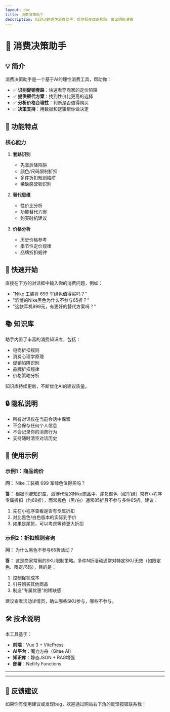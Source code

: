 ```yaml
---
layout: doc
title: 消费决策助手
description: AI驱动的理性消费助手，帮你看穿商家套路，做出明智决策
---
```


<script setup>
import { onMounted } from 'vue';

// Netlify 域名（完整功能版本）- 如果用户在其他 Netlify 域名，跳转到这里
// 注意：如果是 poeticcoder.cn，需要跳转到其他 Netlify 域名
const NETLIFY_URL = 'https://www.poeticcoder.com'; // 默认 Netlify 域名
const CURRENT_PATH = '/tools/consumer-copilot/';

// 检测环境并处理跳转
onMounted(() => {
  if (typeof window === 'undefined') return;
  
  // 检测当前环境
  const hostname = window.location.hostname;
  
  // GitHub Pages 域名（www.poeticcoder.cn）
  if (hostname.includes('poeticcoder.cn')) {
    showRedirectNotice();
    return;
  }
  
  // 如果已经在 Netlify 域名，不需要跳转
  // 其他所有域名都视为 Netlify 环境
  if (hostname.includes('poeticcoder.com') || 
      hostname.includes('shuyixiao.cn') ||
      hostname.includes('netlify.app')) {
    return; // Netlify 环境，正常使用
  }
  
  // 未知环境，尝试检测 API 是否可用
  fetch('/api/chat', { method: 'OPTIONS' })
    .then(response => {
      // 如果不是 Netlify 环境（404或405），显示跳转提示
      if (response.status === 404 || response.status === 405) {
        showRedirectNotice();
      }
    })
    .catch(() => {
      // 网络错误，显示跳转提示
      showRedirectNotice();
    });
});

// 显示跳转提示
function showRedirectNotice() {
  let countdown = 3;
  
  // 创建提示弹窗
  const notice = document.createElement('div');
  notice.className = 'redirect-notice';
  notice.innerHTML = `
    <div class="redirect-content">
      <div class="redirect-icon">🚀</div>
      <h3>AI功能需要跳转到完整版本</h3>
      <p>当前环境不支持AI对话功能</p>
      <p class="redirect-tips">完整功能版本：<strong>www.poeticcoder.com</strong></p>
      <div class="countdown">
        <span class="countdown-number">${countdown}</span>
        <span>秒后自动跳转</span>
      </div>
      <div class="redirect-buttons">
        <button class="redirect-btn-primary" onclick="window.location.href='${NETLIFY_URL}${CURRENT_PATH}'">
          立即跳转
        </button>
        <button class="redirect-btn-secondary" onclick="this.closest('.redirect-notice').remove()">
          暂不跳转
        </button>
      </div>
    </div>
  `;
  
  // 添加样式
  const style = document.createElement('style');
  style.textContent = `
    .redirect-notice {
      position: fixed;
      top: 0;
      left: 0;
      right: 0;
      bottom: 0;
      background: rgba(0, 0, 0, 0.75);
      backdrop-filter: blur(8px);
      display: flex;
      align-items: center;
      justify-content: center;
      z-index: 10000;
      animation: fadeIn 0.3s ease;
      padding: 1rem;
    }
    
    .redirect-content {
      background: var(--vp-c-bg);
      border-radius: 20px;
      padding: 2.5rem;
      max-width: 450px;
      width: 100%;
      text-align: center;
      box-shadow: 0 20px 60px rgba(0, 0, 0, 0.4);
      animation: slideUp 0.4s cubic-bezier(0.4, 0, 0.2, 1);
      border: 1px solid var(--vp-c-divider);
    }
    
    .redirect-icon {
      font-size: 4rem;
      margin-bottom: 1rem;
      animation: bounce 2s infinite;
    }
    
    @keyframes bounce {
      0%, 100% { transform: translateY(0); }
      50% { transform: translateY(-10px); }
    }
    
    .redirect-content h3 {
      margin: 0 0 0.75rem 0;
      font-size: 1.35rem;
      font-weight: 600;
      color: var(--vp-c-text-1);
      background: linear-gradient(135deg, var(--vp-c-brand-1), var(--vp-c-brand-2));
      -webkit-background-clip: text;
      -webkit-text-fill-color: transparent;
      background-clip: text;
    }
    
    .redirect-content p {
      margin: 0.5rem 0;
      color: var(--vp-c-text-2);
      font-size: 0.95rem;
      line-height: 1.6;
    }
    
    .redirect-tips {
      margin: 1rem 0 !important;
      padding: 0.75rem;
      background: var(--vp-c-bg-soft);
      border-radius: 8px;
      border-left: 3px solid var(--vp-c-brand-1);
    }
    
    .redirect-tips strong {
      color: var(--vp-c-brand-1);
      font-weight: 600;
    }
    
    .countdown {
      margin: 1.5rem 0;
      padding: 1rem;
      background: linear-gradient(135deg, var(--vp-c-brand-soft), rgba(62, 175, 124, 0.1));
      border-radius: 12px;
      border: 1px solid var(--vp-c-brand-1);
    }
    
    .countdown-number {
      font-size: 2rem;
      font-weight: 700;
      color: var(--vp-c-brand-1);
      display: inline-block;
      min-width: 2rem;
      animation: pulse 1s infinite;
    }
    
    @keyframes pulse {
      0%, 100% { transform: scale(1); }
      50% { transform: scale(1.1); }
    }
    
    .redirect-buttons {
      margin-top: 1.5rem;
      display: flex;
      gap: 0.75rem;
      justify-content: center;
      flex-wrap: wrap;
    }
    
    .redirect-btn-primary,
    .redirect-btn-secondary {
      padding: 0.875rem 2rem;
      border-radius: 10px;
      font-weight: 500;
      cursor: pointer;
      transition: all 0.3s ease;
      border: none;
      font-size: 0.95rem;
      flex: 1;
      min-width: 120px;
    }
    
    .redirect-btn-primary {
      background: linear-gradient(135deg, var(--vp-c-brand-1), var(--vp-c-brand-2));
      color: white;
      box-shadow: 0 4px 12px rgba(62, 175, 124, 0.3);
    }
    
    .redirect-btn-primary:hover {
      transform: translateY(-2px);
      box-shadow: 0 6px 20px rgba(62, 175, 124, 0.4);
    }
    
    .redirect-btn-secondary {
      background: var(--vp-c-bg-soft);
      color: var(--vp-c-text-1);
      border: 1px solid var(--vp-c-divider);
    }
    
    .redirect-btn-secondary:hover {
      background: var(--vp-c-bg-mute);
      border-color: var(--vp-c-text-3);
    }
    
    @keyframes fadeIn {
      from { opacity: 0; }
      to { opacity: 1; }
    }
    
    @keyframes slideUp {
      from {
        opacity: 0;
        transform: translateY(30px) scale(0.95);
      }
      to {
        opacity: 1;
        transform: translateY(0) scale(1);
      }
    }
    
    @media (max-width: 640px) {
      .redirect-content {
        padding: 1.5rem;
        margin: 1rem;
      }
      
      .redirect-icon {
        font-size: 3rem;
      }
      
      .redirect-content h3 {
        font-size: 1.15rem;
      }
      
      .redirect-buttons {
        flex-direction: column;
      }
      
      .redirect-btn-primary,
      .redirect-btn-secondary {
        width: 100%;
      }
    }
  `;
  
  document.head.appendChild(style);
  document.body.appendChild(notice);
  
  // 更新倒计时
  const countdownEl = notice.querySelector('.countdown-number');
  const countdownInterval = setInterval(() => {
    countdown--;
    if (countdownEl) {
      countdownEl.textContent = countdown;
    }
    if (countdown <= 0) {
      clearInterval(countdownInterval);
    }
  }, 1000);
  
  // 3秒后自动跳转（如果用户没有点击）
  const autoRedirect = setTimeout(() => {
    clearInterval(countdownInterval);
    window.location.href = `${NETLIFY_URL}${CURRENT_PATH}`;
  }, 3000);
  
  // 如果用户点击按钮，清除自动跳转
  notice.addEventListener('click', (e) => {
    if (e.target.classList.contains('redirect-btn-primary')) {
      clearTimeout(autoRedirect);
      clearInterval(countdownInterval);
    }
    if (e.target.classList.contains('redirect-btn-secondary')) {
      clearTimeout(autoRedirect);
      clearInterval(countdownInterval);
      // 移除弹窗后，隐藏组件
      const copilotComponent = document.querySelector('.consumer-copilot');
      if (copilotComponent) {
        copilotComponent.style.display = 'none';
      }
    }
  });
}
</script>

# 🤖 消费决策助手

## 💡 简介

消费决策助手是一个基于AI的理性消费工具，帮助你：

- ✅ **识别促销套路**：快速看穿商家的定价陷阱
- ✅ **提供替代方案**：找到性价比更高的选择
- ✅ **分析价格合理性**：判断是否值得购买
- ✅ **决策支持**：用数据和逻辑帮你做决定

## 🎯 功能特点

### 核心能力

1. **套路识别**
   - 先涨后降陷阱
   - 颜色/尺码限制折扣
   - 多件折扣规则陷阱
   - 稀缺感营销识别

2. **替代思维**
   - 性价比分析
   - 功能替代方案
   - 购买时机建议

3. **价格分析**
   - 历史价格参考
   - 季节性定价规律
   - 品牌折扣规律

## 🚀 快速开始

直接在下方的对话框中输入你的消费问题，例如：

- "Nike 工装裤 699 军绿色值得买吗？"
- "滔博的Nike黑色为什么不参与65折？"
- "这款耳机999元，有更好的替代方案吗？"

## 📚 知识库

助手内置了丰富的消费知识库，包括：

- 电商折扣规则
- 消费心理学原理
- 促销陷阱识别
- 品牌折扣规律
- 价格策略分析

知识库持续更新，不断优化AI的建议质量。

## 🔒 隐私说明

- 所有对话仅在当前会话中保留
- 不会保存任何个人信息
- 不会记录你的消费行为
- 支持随时清空对话历史

## 💬 使用示例

### 示例1：商品询价

**问：** Nike 工装裤 699 军绿色值得买吗？

**答：** 根据消费知识库，滔博代理的Nike商品中，尾货颜色（如军绿）常有小程序专属折扣（约69折），而常规色（黑/白）通常85折且不参与多件65折。建议：
1. 先在小程序查看是否有专属折扣
2. 对比黑色/白色版本的实际到手价
3. 如果是尾货，可以考虑等待更大折扣

### 示例2：折扣规则咨询

**问：** 为什么黑色不参与65折活动？

**答：** 这是商家常用的SKU限制策略。多件N折活动通常对特定SKU无效（如限定色、限定尺码），目的是：
1. 控制促销成本
2. 引导购买其他商品
3. 制造"专属优惠"的稀缺感

建议查看活动详情页，确认哪些SKU参与，哪些不参与。

## 🛠️ 技术说明

本工具基于：

- **前端**：Vue 3 + VitePress
- **AI平台**：魔力方舟（Gitee AI）
- **知识库**：静态JSON + RAG增强
- **部署**：Netlify Functions

---

<ConsumerCopilot />

---

## 📝 反馈建议

如果你有使用建议或发现bug，欢迎通过网站右下角的反馈按钮联系我！

<style scoped>
/* 消费决策助手组件样式优化 */
:deep(.consumer-copilot) {
  margin: 2rem 0;
  width: 100%;
  box-sizing: border-box;
}

/* 在移动端优化显示 */
@media (max-width: 640px) {
  :deep(.consumer-copilot) {
    margin: 1rem 0;
    padding: 1rem !important;
  }

  :deep(.copilot-header) {
    padding-bottom: 1rem !important;
  }

  :deep(.messages-container) {
    min-height: 300px !important;
    max-height: 400px !important;
  }
}
</style>


